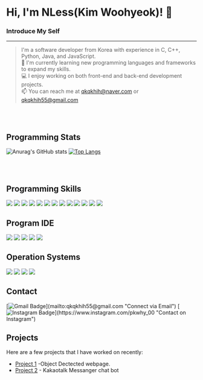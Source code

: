 
# Hi, I'm NLess(Kim Woohyeok)! 👋

### Introduce My Self
---
> I'm a software developer from Korea with experience in 
> C, C++, Python, Java, and JavaScript.
><br>
> 🌱 I'm currently learning new programming languages and frameworks to expand my skills.<br>
> 💻 I enjoy working on both front-end and back-end development projects.<br>
> 📫 You can reach me at qkqkhih@naver.com or qkqkhih55@gmail.com<br>
<br>
<br>


## Programming Stats
![Anurag's GitHub stats](https://github-readme-stats.vercel.app/api?username=NLessW&show_icons=true&theme=radical)
[![Top Langs](https://github-readme-stats.vercel.app/api/top-langs/?username=NLessW&layout=compact&theme=radical)](https://github.com/anuraghazra/github-readme-stats)

<br>
<br>


## Programming Skills
<p align='left'>
  <img src="https://img.shields.io/badge/C-A8B9CC?style=flat-square&logo=C&logoColor=white"/>
  <img src="https://img.shields.io/badge/C++-00599C?style=flat-square&logo=C%2B%2B&logoColor=white"/>
  <img src="https://img.shields.io/badge/Android-3DDC84?style=flat-square&logo=Android&logoColor=white"/>
  <img src="https://img.shields.io/badge/Java-007396?style=flat-square&logo=Java&logoColor=white"/>
  <img src="https://img.shields.io/badge/Python-3776AB?style=flat-square&logo=Python&logoColor=white"/>
  <img src="https://img.shields.io/badge/OpenCv-5C3EE8?style=flat-square&logo=OpenCv&logoColor=white"/>
  <img src="https://img.shields.io/badge/Flask-000000?style=flat-square&logo=flask&logoColor=white"/>
  <img src="https://img.shields.io/badge/HTML-E34F26?style=flat-square&logo=HTML5&logoColor=white"/>
  <img src="https://img.shields.io/badge/CSS3-1572B6?style=flat-square&logo=css3&logoColor=white"/>
  <img src="https://img.shields.io/badge/JavaScript-F7DF1E?style=flat-square&logo=JavaScript&logoColor=white"/>
  <img src="https://img.shields.io/badge/Node.js-339933?style=flat-square&logo=Node.js&logoColor=white"/>
  <img src="https://img.shields.io/badge/JSON-000000?style=flat-square&logo=json&logoColor=white"/>
  <img src="https://img.shields.io/badge/Arduino-00979D?style=flat-square&logo=Arduino&logoColor=white"/>
</p>

## Program IDE
<p align='left'>
  <img src="https://img.shields.io/badge/Visual Studio-5C2D91?style=flat-square&logo=Visual Studio&logoColor=white"/>
  <img src="https://img.shields.io/badge/Visual Studio Code-007ACC?style=flat-square&logo=Visual Studio Code&logoColor=white"/>
  <img src="https://img.shields.io/badge/Android Studio-3DDC84?style=flat-square&logo=Android Studio&logoColor=white"/>
  <img src="https://img.shields.io/badge/Spyder IDE-FF0000?style=flat-square&logo=Spyder IDE&logoColor="white">
  <img src="https://img.shields.io/badge/Atom-66595C?style=flat-square&logo=Atom&logoColor="white">
</p>

## Operation Systems
<p align='left'>
  <img src="https://img.shields.io/badge/Windows 11-0078D4?style=flat-square&logo=Windows 11&logoColor="white">
  <img src="https://img.shields.io/badge/Ubuntu-E95420?style=flat-square&logo=Ubuntu&logoColor=white"/>
  <img src="https://img.shields.io/badge/Anaconda-44A833?style=flat-square&logo=Anaconda&logoColor=white"/>
  <img src="https://img.shields.io/badge/Linux-FCC624?style=flat-square&logo=linux&logoColor=white"/>
</p>

## Contact
[![Gmail Badge](https://img.shields.io/badge/-qkqkhih55@gmail.com-c14438?style=flat&logo=Gmail&logoColor="white")](mailto:qkqkhih55@gmail.com "Connect via Email")
[![Instagram Badge](https://img.shields.io/badge/-@pkwhy_00-fa7e1e?style=flat&logo=Instagram&logoColor="white")](https://www.instagram.com/pkwhy_00 "Contact on Instagram")
## Projects

Here are a few projects that I have worked on recently:

- [Project 1](https://github.com/NLessW/Opencv_Object_detect_platform) -Object Dectected webpage.
- [Project 2](https://github.com/NLessW/KakaoTalkBot) - Kakaotalk Messanger chat bot



